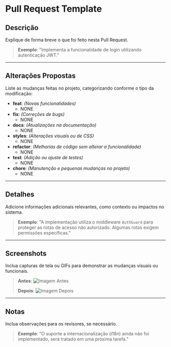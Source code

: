 # Pull Request Template

## Descrição
Explique de forma breve o que foi feito nesta Pull Request.


> **Exemplo**: "Implementa a funcionalidade de login utilizando autenticação JWT."

---

## Alterações Propostas
Liste as mudanças feitas no projeto, categorizando conforme o tipo da modificação:

- **feat**: *(Novas funcionalidades)*
  - NONE
- **fix**: *(Correções de bugs)*
  - NONE
- **docs**: *(Atualizações na documentação)*
  - NONE
- **styles**: *(Alterações visuais ou de CSS)*
  - NONE
- **refactor**: *(Melhorias de código sem alterar a funcionalidade)*
  - NONE
- **test**: *(Adição ou ajuste de testes)*
  - NONE
- **chore**: *(Manutenção e pequenas mudanças no projeto)*
  - NONE

---

## Detalhes
Adicione informações adicionais relevantes, como contexto ou impactos no sistema.

> **Exemplo**: "A implementação utiliza o middleware `AuthGuard` para proteger as rotas de acesso não autorizado. Algumas rotas exigem permissões específicas."

---

## Screenshots
Inclua capturas de tela ou GIFs para demonstrar as mudanças visuais ou funcionais.

> **Antes**:
> ![Imagem Antes](url_da_imagem_antes)
>
> **Depois**:
> ![Imagem Depois](url_da_imagem_depois)

---

## Notas
Inclua observações para os revisores, se necessário.

> **Exemplo**: "O suporte a internacionalização (i18n) ainda não foi implementado, será tratado em uma próxima tarefa."